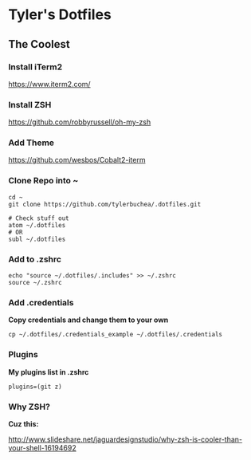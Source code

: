 # Tyler's Dotfiles

## The Coolest

### Install iTerm2
https://www.iterm2.com/

### Install ZSH
https://github.com/robbyrussell/oh-my-zsh

### Add Theme
https://github.com/wesbos/Cobalt2-iterm

### Clone Repo into ~

```
cd ~
git clone https://github.com/tylerbuchea/.dotfiles.git

# Check stuff out
atom ~/.dotfiles
# OR
subl ~/.dotfiles
```

### Add to .zshrc

```
echo "source ~/.dotfiles/.includes" >> ~/.zshrc
source ~/.zshrc
```

### Add .credentials

**Copy credentials and change them to your own**

```
cp ~/.dotfiles/.credentials_example ~/.dotfiles/.credentials
```

### Plugins

**My plugins list in .zshrc**

```
plugins=(git z)
```

### Why ZSH?
**Cuz this:**

http://www.slideshare.net/jaguardesignstudio/why-zsh-is-cooler-than-your-shell-16194692
